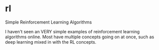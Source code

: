 # rl
Simple Reinforcement Learning Algorithms

I haven't seen an VERY simple examples of reinforcement learning algorithms online. Most have multiple concepts going on at once, such as deep learning mixed in with the RL concepts.

